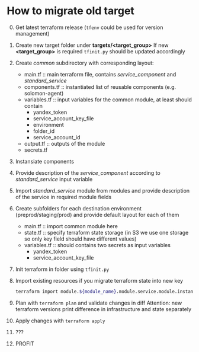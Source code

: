 # How to migrate old target

0. Get latest terraform release (`tfenv` could be used for version management)

1. Create new target folder under **targets/<target_group>**
   If new **<target_group>** is required `tfinit.py` should be updated accordingly

2. Create *common* subdirectory with corresponding layout:
   - main.tf :: main terraform file, contains *service_component* and *standard_service*
   - components.tf :: instantiated list of reusable components (e.g. solomon-agent)
   - variables.tf :: input variables for the common module, at least should contain
     * yandex_token
     * service_account_key_file
     * environment
     * folder_id
     * service_account_id
   - output.tf :: outputs of the module
   - secrets.tf

3. Instansiate components 

4. Provide description of the *service_component* according to *standard_service* input variable

5. Import *standard_service* module from modules and provide description of the service
   in required module fields

6. Create subfolders for each destination environment (preprod/staging/prod)
   and provide default layout for each of them
   - main.tf :: import common module here
   - state.tf :: specify terraform state storage
     (in S3 we use one storage so only key field should have different values)
   - variables.tf :: should contains two secrets as input variables
     * yandex_token
     * service_account_key_file

7. Init terraform in folder using `tfinit.py`

8. Import existing resources if you migrate terraform state into new key
   ```bash
   terraform import module.${module_name}.module.service.module.instance_group.ycp_microcosm_instance_group_instance_group.instance_group $resource_id
   ```

9. Plan with `terraform plan` and validate changes in diff
   Attention: new terraform versions print difference in infrastructure and state separately

10. Apply changes with `terraform apply`

11. ???

12. PROFIT